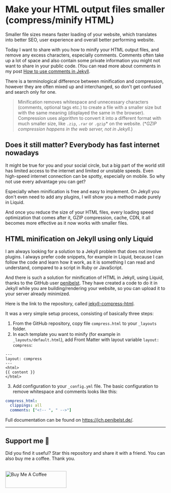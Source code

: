 # Make your HTML output files smaller (compress/minify HTML)

Smaller file sizes means faster loading of your website, which translates into better SEO, user experience and overall better performing website.

Today I want to share with you how to minify your HTML output files, and remove any excess characters, especially comments. Comments often take up a lot of space and also contain some private information you might not want to share in your public code. (You can read more about comments in my post [How to use comments in Jekyll][1].

[1]: https://github.com/mareklexuan/jekyll-tips-tricks/blob/main/posts/how-to-use-comments-in-jekyll.md

There is a terminological difference between minification and compression, however they are often mixed up and interchanged, so don't get confused and search only for one.

> Minification removes whitespace and unnecessary characters (comments, optional tags etc.) to create a file with a smaller size but with the same meaning (displayed the same in the browser). Compression uses algorithm to convert it into a different format with much smaller size, like `.zip`, `.rar` or `.gzip`\* on the website. (\*_GZIP compression happens in the web server, not in Jekyll._)

## Does it still matter? Everybody has fast internet nowadays

It might be true for you and your social circle, but a big part of the world still has limited access to the internet and limited or unstable speeds. Even high-speed internet connection can be spotty, especially on mobile. So why not use every advantage you can get?

Especially when minification is free and easy to implement. On Jekyll you don't even need to add any plugins, I will show you a method made purely in Liquid.

And once you reduce the size of your HTML files, every loading speed optimization that comes after it, GZIP compression, cache, CDN, it all becomes more effective as it now works with smaller files.

## HTML minification on Jekyll using only Liquid

I am always looking for a solution to a Jekyll problem that does not involve plugins. I always prefer code snippets, for example in Liquid, because I can follow the code and learn how it work, as it is something I can read and understand, compared to a script in Ruby or JavaScript.

And there is such a solution for minification of HTML in Jekyll, using Liquid, thanks to the GitHub user [penibelst](https://github.com/penibelst). They have created a code to do it in Jekyll while you are building/rendering your website, so you can upload it to your server already minimized.

Here is the link to the repository, called [jekyll-compress-html](https://github.com/penibelst/jekyll-compress-html).

It was a very simple setup process, consisting of basically three steps:

1. From the GitHub repository, copy file `compress.html` to your `_layouts` folder.
2. In each template you want to minify (for example in `_layouts/default.html`), add Front Matter with layout variable `layout: compress`:

```
---
layout: compress
---
<html>
{{ content }}
</html>
```

3. Add configuration to your `_config.yml` file. The basic configuration to remove whitespace and comments looks like this:

```yaml
compress_html:
  clippings: all
  comments: ["<!-- ", " -->"]
```

Full documentation can be found on <https://jch.penibelst.de/>.

---

## Support me 💓

Did you find it useful? Star this repository and share it with a friend. You can also buy me a coffee. Thank you.

<br>
<a href="https://www.buymeacoffee.com/mareklexuan" target="_blank"><img src="https://cdn.buymeacoffee.com/buttons/v2/default-yellow.png" alt="Buy Me A Coffee" style="height: 53px !important;width: 192px !important;" ></a>
<br>
